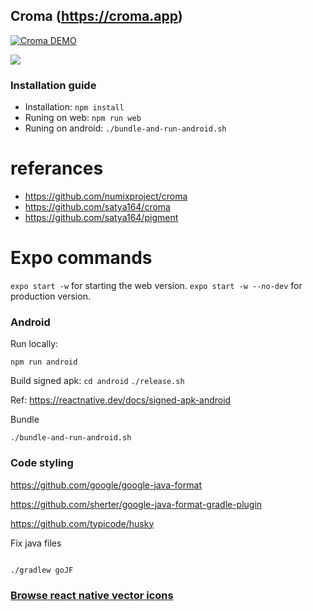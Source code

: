 ## Croma (https://croma.app)

[![Croma DEMO](https://img.youtube.com/vi/KqrsdAuvW40/0.jpg)](https://www.youtube.com/watch?v=KqrsdAuvW40)

![](Croma_web.gif)

### Installation guide 
- Installation: `npm install`
- Runing on web: `npm run web` 
- Runing on android: `./bundle-and-run-android.sh`

# referances

- https://github.com/numixproject/croma
- https://github.com/satya164/croma
- https://github.com/satya164/pigment


# Expo commands

`expo start -w` for starting the web version.
`expo start -w --no-dev` for production version.

### Android

Run locally:

`npm run android`

Build signed apk:
`cd android`
`./release.sh`

Ref: https://reactnative.dev/docs/signed-apk-android

Bundle

`./bundle-and-run-android.sh`

### Code styling

https://github.com/google/google-java-format

https://github.com/sherter/google-java-format-gradle-plugin

https://github.com/typicode/husky

Fix java files

```

./gradlew goJF

```

### [Browse react native vector icons](https://oblador.github.io/react-native-vector-icons/)



